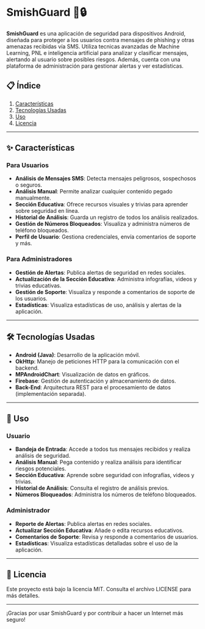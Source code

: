 # SmishGuard 📱🔒

**SmishGuard** es una aplicación de seguridad para dispositivos Android, diseñada para proteger a los usuarios contra mensajes de phishing y otras amenazas recibidas vía SMS. Utiliza tecnicas avanzadas de Machine Learning, PNL e inteligencia artificial para analizar y clasificar mensajes, alertando al usuario sobre posibles riesgos. Además, cuenta con una plataforma de administración para gestionar alertas y ver estadísticas.

## 📋 Índice

1. [Características](#-características)
2. [Tecnologías Usadas](#-tecnologías-usadas)
3. [Uso](#-uso)
4. [Licencia](#-licencia)

---

## ✨ Características

### Para Usuarios
- **Análisis de Mensajes SMS**: Detecta mensajes peligrosos, sospechosos o seguros.
- **Análisis Manual**: Permite analizar cualquier contenido pegado manualmente.
- **Sección Educativa**: Ofrece recursos visuales y trivias para aprender sobre seguridad en línea.
- **Historial de Análisis**: Guarda un registro de todos los análisis realizados.
- **Gestión de Números Bloqueados**: Visualiza y administra números de teléfono bloqueados.
- **Perfil de Usuario**: Gestiona credenciales, envía comentarios de soporte y más.

### Para Administradores
- **Gestión de Alertas**: Publica alertas de seguridad en redes sociales.
- **Actualización de la Sección Educativa**: Administra infografías, videos y trivias educativas.
- **Gestión de Soporte**: Visualiza y responde a comentarios de soporte de los usuarios.
- **Estadísticas**: Visualiza estadísticas de uso, análisis y alertas de la aplicación.

---

## 🛠️ Tecnologías Usadas

- **Android (Java)**: Desarrollo de la aplicación móvil.
- **OkHttp**: Manejo de peticiones HTTP para la comunicación con el backend.
- **MPAndroidChart**: Visualización de datos en gráficos.
- **Firebase**: Gestión de autenticación y almacenamiento de datos.
- **Back-End**: Arquitectura REST para el procesamiento de datos (implementación separada).

---

## 📱 Uso
### Usuario
- **Bandeja de Entrada**: Accede a todos tus mensajes recibidos y realiza análisis de seguridad.
- **Análisis Manual**: Pega contenido y realiza análisis para identificar riesgos potenciales.
- **Sección Educativa**: Aprende sobre seguridad con infografías, videos y trivias.
- **Historial de Análisis**: Consulta el registro de análisis previos.
- **Números Bloqueados**: Administra los números de teléfono bloqueados.

### Administrador
- **Reporte de Alertas**: Publica alertas en redes sociales.
- **Actualizar Sección Educativa**: Añade o edita recursos educativos.
- **Comentarios de Soporte**: Revisa y responde a comentarios de usuarios.
- **Estadísticas**: Visualiza estadísticas detalladas sobre el uso de la aplicación.

---

## 📄 Licencia
Este proyecto está bajo la licencia MIT. Consulta el archivo LICENSE para más detalles.

---

¡Gracias por usar SmishGuard y por contribuir a hacer un Internet más seguro!
